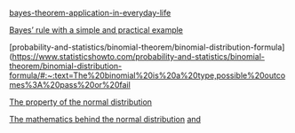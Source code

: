 [bayes-theorem-application-in-everyday-life](https://blogs.cornell.edu/info2040/2018/11/19/bayes-theorem-application-in-everyday-life/)

[Bayes’ rule with a simple and practical example](https://towardsdatascience.com/bayes-rule-with-a-simple-and-practical-example-2bce3d0f4ad0)

[probability-and-statistics/binomial-theorem/binomial-distribution-formula](https://www.statisticshowto.com/probability-and-statistics/binomial-theorem/binomial-distribution-formula/#:~:text=The%20binomial%20is%20a%20type,possible%20outcomes%3A%20pass%20or%20fail

[The property of the normal distribution](https://www.statisticshowto.com/probability-and-statistics/normal-distributions/)

[The mathematics behind the normal distribution](https://en.wikipedia.org/wiki/Normal_distribution) [and](https://mathworld.wolfram.com/NormalDistribution.html)
